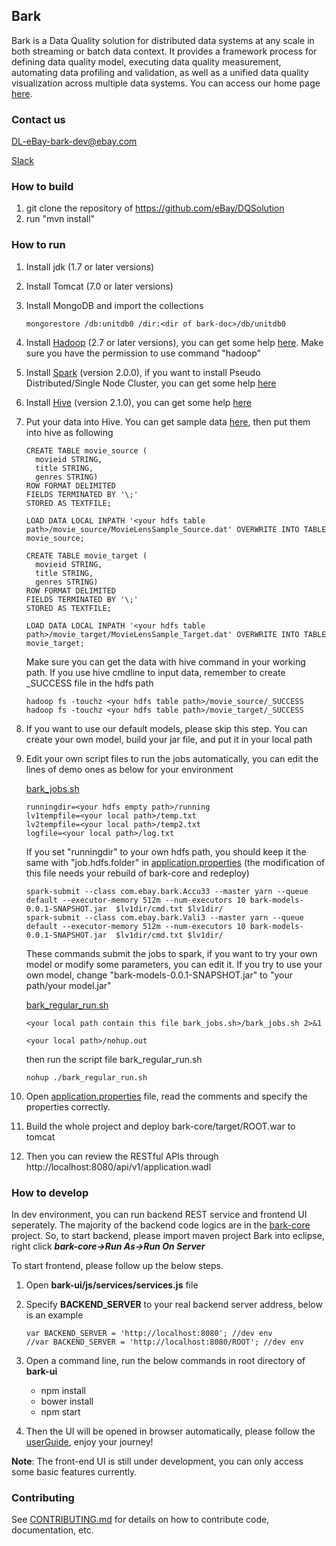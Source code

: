 ## Bark

Bark is a Data Quality solution for distributed data systems at any scale in both streaming or batch data context. It provides a framework process for defining data quality model, executing data quality measurement, automating data profiling and validation, as well as a unified data quality visualization across multiple data systems. You can access our home page [here](https://ebay.github.io/DQSolution/).


### Contact us
[DL-eBay-bark-dev@ebay.com](mailto://DL-eBay-bark-dev@ebay.com)

[Slack](https://ebay-eng.slack.com/messages/ebaysf-bark/)

### How to build
1. git clone the repository of https://github.com/eBay/DQSolution
2. run "mvn install"

### How to run
1. Install jdk (1.7 or later versions)
2. Install Tomcat (7.0 or later versions)
3. Install MongoDB and import the collections
	```
	mongorestore /db:unitdb0 /dir:<dir of bark-doc>/db/unitdb0
	```

4. Install [Hadoop](http://mirror.stjschools.org/public/apache/hadoop/common/hadoop-2.7.2/hadoop-2.7.2.tar.gz) (2.7 or later versions), you can get some help [here](https://hadoop.apache.org/docs/r2.7.2/hadoop-project-dist/hadoop-common/SingleCluster.html). Make sure you have the permission to use command "hadoop"
5. Install [Spark](http://www.webhostingjams.com/mirror/apache/spark/spark-2.0.0/spark-2.0.0-bin-hadoop2.7.tgz) (version 2.0.0), if you want to install Pseudo Distributed/Single Node Cluster, you can get some help [here](http://why-not-learn-something.blogspot.com/2015/06/spark-installation-pseudo.html)
6. Install [Hive](http://mirrors.koehn.com/apache/hive/hive-2.1.0/apache-hive-2.1.0-bin.tar.gz) (version 2.1.0), you can get some help [here](https://cwiki.apache.org/confluence/display/Hive/GettingStarted#GettingStarted-RunningHive)
7. Put your data into Hive. You can get sample data [here](https://github.com/eBay/DQSolution/tree/master/bark-doc/hive), then put them into hive as following

    ```
    CREATE TABLE movie_source (
      movieid STRING,
      title STRING,
      genres STRING)
    ROW FORMAT DELIMITED
    FIELDS TERMINATED BY '\;'
    STORED AS TEXTFILE;

    LOAD DATA LOCAL INPATH '<your hdfs table path>/movie_source/MovieLensSample_Source.dat' OVERWRITE INTO TABLE movie_source;

    CREATE TABLE movie_target (
      movieid STRING,
      title STRING,
      genres STRING)
    ROW FORMAT DELIMITED
    FIELDS TERMINATED BY '\;'
    STORED AS TEXTFILE;

    LOAD DATA LOCAL INPATH '<your hdfs table path>/movie_target/MovieLensSample_Target.dat' OVERWRITE INTO TABLE movie_target;
    ```
    Make sure you can get the data with hive command in your working path. 
    If you use hive cmdline to input data, remember to create _SUCCESS file in the hdfs path
    ```
    hadoop fs -touchz <your hdfs table path>/movie_source/_SUCCESS
    hadoop fs -touchz <your hdfs table path>/movie_target/_SUCCESS
    ```
8. If you want to use our default models, please skip this step.
You can create your own model, build your jar file, and put it in your local path
9. Edit your own script files to run the jobs automatically, you can edit the lines of demo ones as below for your environment

    [bark_jobs.sh](https://github.com/eBay/DQSolution/tree/master/bark-doc/hive/script/bark_jobs.sh)
    ```
    runningdir=<your hdfs empty path>/running
    lv1tempfile=<your local path>/temp.txt
    lv2tempfile=<your local path>/temp2.txt
    logfile=<your local path>/log.txt
    ```
    If you set "runningdir" to your own hdfs path, you should keep it the same with "job.hdfs.folder" in [application.properties](https://github.com/eBay/DQSolution/tree/master/bark-core/src/main/resources/application.properties) (the modification of this file needs your rebuild of bark-core and redeploy)

    ```
    spark-submit --class com.ebay.bark.Accu33 --master yarn --queue default --executor-memory 512m --num-executors 10 bark-models-0.0.1-SNAPSHOT.jar  $lv1dir/cmd.txt $lv1dir/
    spark-submit --class com.ebay.bark.Vali3 --master yarn --queue default --executor-memory 512m --num-executors 10 bark-models-0.0.1-SNAPSHOT.jar  $lv1dir/cmd.txt $lv1dir/
    ```

    These commands submit the jobs to spark, if you want to try your own model or modify some parameters, you can edit it. 
    If you try to use your own model, change "bark-models-0.0.1-SNAPSHOT.jar" to "your path/your model.jar"

    [bark_regular_run.sh](https://github.com/eBay/DQSolution/tree/master/bark-doc/hive/script/bark_regular_run.sh)

    ```
    <your local path contain this file bark_jobs.sh>/bark_jobs.sh 2>&1

    <your local path>/nohup.out
    ```
    then run the script file bark_regular_run.sh
    ```
    nohup ./bark_regular_run.sh
    ```

10. Open [application.properties](https://github.com/eBay/DQSolution/tree/master/bark-core/src/main/resources/application.properties) file, read the comments and specify the properties correctly.
11. Build the whole project and deploy bark-core/target/ROOT.war to tomcat
12. Then you can review the RESTful APIs through http://localhost:8080/api/v1/application.wadl

### How to develop
In dev environment, you can run backend REST service and frontend UI seperately. The majority of the backend code logics are in the [bark-core](https://github.com/eBay/DQSolution/tree/master/bark-core) project. So, to start backend, please import maven project Bark into eclipse, right click ***bark-core->Run As->Run On Server***

To start frontend, please follow up the below steps.

1. Open **bark-ui/js/services/services.js** file

2. Specify **BACKEND_SERVER** to your real backend server address, below is an example

    ```
    var BACKEND_SERVER = 'http://localhost:8080'; //dev env
    //var BACKEND_SERVER = 'http://localhost:8080/ROOT'; //dev env
    ```

3. Open a command line, run the below commands in root directory of **bark-ui**

   - npm install
   - bower install
   - npm start

4. Then the UI will be opened in browser automatically, please follow the [userGuide](https://github.com/eBay/DQSolution/tree/master/bark-doc/userguide.md), enjoy your journey!

**Note**: The front-end UI is still under development, you can only access some basic features currently.


### Contributing

See [CONTRIBUTING.md](CONTRIBUTING.md) for details on how to contribute code, documentation, etc.
